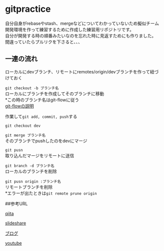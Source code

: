 # gitpractice  
  
自分自身がrebaseやstash、mergeなどについてわかっていないため擬似チーム開発環境を作って練習するために作成した練習用リポジトリです。  
自分が開発する時の順番みたいなのを忘れた時に見返すためにも作りました。  
間違っていたらプルリクを下さると、、、  
  
## 一連の流れ  
  
ローカルにdevブランチ、リモートにremotes/origin/devブランチを作って紐づけておく  
  
`git checkout -b ブランチ名`  
ローカルにブランチを作成してそのブランチに移動  
*この時のブランチ名はgit-flowに従う  
[git-flowの説明](https://qiita.com/KosukeSone/items/514dd24828b485c69a05)  
  
作業して`git add, commit, push`する  
  
`git checkout dev`  
  
`git merge ブランチ名`  
そのブランチでpushしたのをdevにマージ  
  
`git pusn`  
取り込んだマージをリモートに送信  
  
`git branch -d ブランチ名`  
ローカルのブランチを削除  
  
`git pusn origin :ブランチ名`  
リモートブランチを削除  
*エラーが出たときは`git remote prune origin`  
  
##参考URL  
  
[qiita](https://qiita.com/gold-kou/items/7f6a3b46e2781b0dd4a0#%E3%81%AF%E3%81%98%E3%82%81%E3%81%AB)  
  
[slideshare](https://www.slideshare.net/kotas/git-15276118)  
  
[ブログ](https://www.atmarkit.co.jp/ait/articles/1703/29/news021.html)  
  
[youtube](https://www.youtube.com/watch?v=wlY8YG-eB8E)